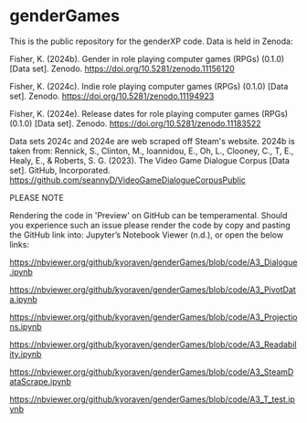 # genderGames

This is the public repository for the genderXP code. Data is held in Zenoda:

Fisher, K. (2024b). Gender in role playing computer games (RPGs) (0.1.0) [Data set]. Zenodo. https://doi.org/10.5281/zenodo.11156120 

Fisher, K. (2024c). Indie role playing computer games (RPGs) (0.1.0) [Data set]. Zenodo. https://doi.org/10.5281/zenodo.11194923 

Fisher, K. (2024e). Release dates for role playing computer games (RPGs) (0.1.0) [Data set]. Zenodo. https://doi.org/10.5281/zenodo.11183522 

Data sets 2024c and 2024e are web scraped off Steam's website.
2024b is taken from:
Rennick, S., Clinton, M., Ioannidou, E., Oh, L., Clooney, C., T, E., Healy, E., & Roberts, S. G. (2023). The Video Game Dialogue Corpus [Data set]. GitHub, Incorporated. https://github.com/seannyD/VideoGameDialogueCorpusPublic

PLEASE NOTE

Rendering the code in 'Preview' on GitHub can be temperamental. Should you experience such an issue please render the code by copy and pasting the GitHub link into: Jupyter’s Notebook Viewer (n.d.), or open the below links:

https://nbviewer.org/github/kyoraven/genderGames/blob/code/A3_Dialogue.ipynb

https://nbviewer.org/github/kyoraven/genderGames/blob/code/A3_PivotData.ipynb

https://nbviewer.org/github/kyoraven/genderGames/blob/code/A3_Projections.ipynb

https://nbviewer.org/github/kyoraven/genderGames/blob/code/A3_Readability.ipynb

https://nbviewer.org/github/kyoraven/genderGames/blob/code/A3_SteamDataScrape.ipynb

https://nbviewer.org/github/kyoraven/genderGames/blob/code/A3_T_test.ipynb
